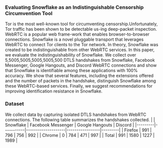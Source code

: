 ### Evaluating Snowflake as an Indistinguishable Censorship Circumvention Tool
Tor is the most well-known tool for circumventing censorship.Unfortunately, Tor traffic has been shown to be detectable us-ing deep-packet inspection. WebRTC is a popular web frame-work that enables browser-to-browser connections. Snowflake is a novel pluggable transport that leverages WebRTC to connect Tor clients to the Tor network. In theory, Snowflake was created to be indistinguishable from other WebRTC services. In this  paper,  we  evaluate  the  indistinguishability  of Snowflake. We collect over 5,5005,5005,5005,5005,500 DTLS handshakes from Snowflake, Facebook Messenger, Google Hangouts, and Discord WebRTC connections and show that Snowflake is identifiable among these applications with 100% accuracy. We show that several features, including the extensions offered and the number of packets in the handshake, distinguish Snowflake among these WebRTC-based services. Finally, we suggest recommendations for improving identification resistance in Snowflake.



### Dataset
We collect data by capturing isolated DTLS handshakes from WebRTC connections. The following table summarizes the handshakes collected.
|         | Snowflake | Facebook Messenger | Google Hangouts | Discord |
|---------|-----------|--------------------|-----------------|---------|
| Firefox | 991       | 796                | 756             | 992     |
| Chrome  | 0         | 784                | 471             | 997     |
| Total   | 991       | 1580               | 1227            | 1989    |
